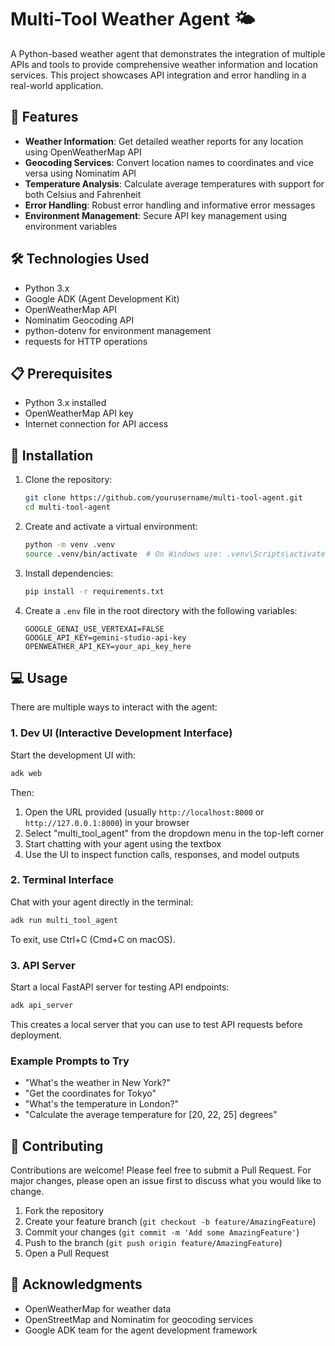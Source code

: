 # Multi-Tool Weather Agent 🌤️

A Python-based weather agent that demonstrates the integration of multiple APIs and tools to provide comprehensive weather information and location services. This project showcases API integration and error handling in a real-world application.

## 🌟 Features

- **Weather Information**: Get detailed weather reports for any location using OpenWeatherMap API
- **Geocoding Services**: Convert location names to coordinates and vice versa using Nominatim API
- **Temperature Analysis**: Calculate average temperatures with support for both Celsius and Fahrenheit
- **Error Handling**: Robust error handling and informative error messages
- **Environment Management**: Secure API key management using environment variables

## 🛠️ Technologies Used

- Python 3.x
- Google ADK (Agent Development Kit)
- OpenWeatherMap API
- Nominatim Geocoding API
- python-dotenv for environment management
- requests for HTTP operations

## 📋 Prerequisites

- Python 3.x installed
- OpenWeatherMap API key
- Internet connection for API access

## 🚀 Installation

1. Clone the repository:
   ```bash
   git clone https://github.com/yourusername/multi-tool-agent.git
   cd multi-tool-agent
   ```

2. Create and activate a virtual environment:
   ```bash
   python -m venv .venv
   source .venv/bin/activate  # On Windows use: .venv\Scripts\activate
   ```

3. Install dependencies:
   ```bash
   pip install -r requirements.txt
   ```

4. Create a `.env` file in the root directory with the following variables:
   ```
   GOOGLE_GENAI_USE_VERTEXAI=FALSE
   GOOGLE_API_KEY=gemini-studio-api-key
   OPENWEATHER_API_KEY=your_api_key_here
   ```

## 💻 Usage

There are multiple ways to interact with the agent:

### 1. Dev UI (Interactive Development Interface)

Start the development UI with:
```bash
adk web
```

Then:
1. Open the URL provided (usually `http://localhost:8000` or `http://127.0.0.1:8000`) in your browser
2. Select "multi_tool_agent" from the dropdown menu in the top-left corner
3. Start chatting with your agent using the textbox
4. Use the UI to inspect function calls, responses, and model outputs

### 2. Terminal Interface

Chat with your agent directly in the terminal:
```bash
adk run multi_tool_agent
```

To exit, use Ctrl+C (Cmd+C on macOS).

### 3. API Server

Start a local FastAPI server for testing API endpoints:
```bash
adk api_server
```

This creates a local server that you can use to test API requests before deployment.

### Example Prompts to Try

- "What's the weather in New York?"
- "Get the coordinates for Tokyo"
- "What's the temperature in London?"
- "Calculate the average temperature for [20, 22, 25] degrees"

## 🤝 Contributing

Contributions are welcome! Please feel free to submit a Pull Request. For major changes, please open an issue first to discuss what you would like to change.

1. Fork the repository
2. Create your feature branch (`git checkout -b feature/AmazingFeature`)
3. Commit your changes (`git commit -m 'Add some AmazingFeature'`)
4. Push to the branch (`git push origin feature/AmazingFeature`)
5. Open a Pull Request


## 🙏 Acknowledgments

- OpenWeatherMap for weather data
- OpenStreetMap and Nominatim for geocoding services
- Google ADK team for the agent development framework 